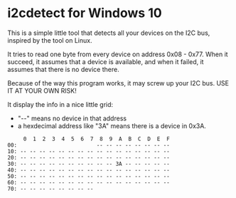 # i2cdetect for Windows 10

This is a simple little tool that detects all your devices on the I2C bus, inspired by the tool on Linux.

It tries to read one byte from every device on address 0x08 - 0x77. When it succeed, it assumes that a device is available, and when it failed, it assumes that there is no device there.

Because of the way this program works, it may screw up your I2C bus. USE IT AT YOUR OWN RISK!

It display the info in a nice little grid:
- "--" means no device in that address
- a hexdecimal address like "3A" means there is a device in 0x3A.

```
     0  1  2  3  4  5  6  7  8  9  A  B  C  D  E  F
00:                         -- -- -- -- -- -- -- --
10: -- -- -- -- -- -- -- -- -- -- -- -- -- -- -- --
20: -- -- -- -- -- -- -- -- -- -- -- -- -- -- -- --
30: -- -- -- -- -- -- -- -- -- -- 3A -- -- -- -- --
40: -- -- -- -- -- -- -- -- -- -- -- -- -- -- -- --
50: -- -- -- -- -- -- -- -- -- -- -- -- -- -- -- --
60: -- -- -- -- -- -- -- -- -- -- -- -- -- -- -- --
70: -- -- -- -- -- -- -- --
```
